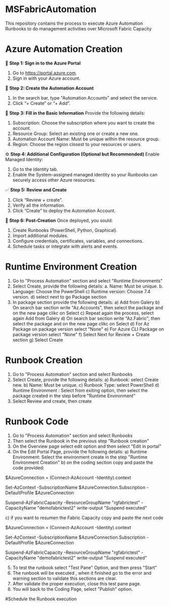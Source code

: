 # MSFabricAutomation
This repository contains the process to execute Azure Automation Runbooks to do management activities over Microsoft Fabric Capacity

# Azure Automation Creation
🧭 **Step 1: Sign in to the Azure Portal**
1. Go to https://portal.azure.com.
2. Sign in with your Azure account.

🧭 **Step 2: Create the Automation Account**
1. In the search bar, type "Automation Accounts" and select the service.
2. Click “+ Create” or “+ Add”.

🧾 **Step 3: Fill in the Basic Information**
Provide the following details:
1. Subscription: Choose the subscription where you want to create the account.
2. Resource Group: Select an existing one or create a new one.
3. Automation Account Name: Must be unique within the resource group.
4. Region: Choose the region closest to your resources or users.

⚙️ **Step 4: Additional Configuration (Optional but Recommended)** Enable Managed Identity:
1. Go to the Identity tab.
2. Enable the System-assigned managed identity so your Runbooks can securely access other Azure resources.

✅ **Step 5: Review and Create**
1. Click “Review + create”.
2. Verify all the information.
3. Click “Create” to deploy the Automation Account.

🧪 **Step 6: Post-Creation** Once deployed, you sould:
1. Create Runbooks (PowerShell, Python, Graphical).
2. Import additional modules.
3. Configure credentials, certificates, variables, and connections.
4. Schedule tasks or integrate with alerts and events.

# Runtime Environment Creation

1. Go to "Process Automation" section and select "Runtime Environments"
2. Select Create, provide the following details:
   a. Name: Must be unique.
   b. Language: Choose the PowerShell 
c) Runtime version: Choose 7.4 version.
d) select next to go Package section
4. In package section provide the following details:
a) Add from Galery
b) On search bar section write "Az.Accounts", then select the package and on the new page clikc on Select
c) Repeat again the process, select again Add from Galery
d) On search bar section write "Az.Fabric", then select the package and on the new page clikc on Select
d) For Az Package on package version select "None"
e) For Azure CLI Package on package version select "None"
f) Select Next for Review + Create section
g) Select Create

# Runbook Creation
1. Go to "Process Automation" section and select Runbooks
2. Select Create, provide the following details:
a) Runbook: select Create new.
b) Name: Must be unique.
c) Runbook Type: select PowerShell
d) Runtime Environment : Select from exiting option, then select the package created in the step before "Runtime Environment"
3. Select Review and create, then create

# Runbook Code
1. Go to "Process Automation" section and select Runbooks
2. Then select the Runbook in the previous step "Runbook creation"
3. On the Overview page select edit option and then select "Edit in portal"
4. On the Edit Portal Page, provide the following details:
a) Runtime Environment: Select the environment create in the step "Runtime Environment Creation"
b) on the coding section copy and paste the code provided:

$AzureConnection = (Connect-AzAccount -Identity).context

Set-AzContext -SubscriptionName $AzureConnection.Subscription -DefaultProfile $AzureConnection

Suspend-AzFabricCapacity -ResourceGroupName "rgfabrictest" -CapacityName "demofabrictest2"
write-output "Suspend executed"

c) if you want to resumen the Fabric Capacity copy and paste the next code

$AzureConnection = (Connect-AzAccount -Identity).context

Set-AzContext -SubscriptionName $AzureConnection.Subscription -DefaultProfile $AzureConnection

Suspend-AzFabricCapacity -ResourceGroupName "rgfabrictest" -CapacityName "demofabrictest2"
write-output "Suspend executed"

5) To test the runbook select "Test Pane" Option, and then press "Start"
6) The runbook will be executed , when it finished go to the error and warning section to validate this sections are clear.
7) After validate the proper execution, close this test pane page.
8) You will back to the Coding Page, select "Publish" option.

#Schedule the Runbook execution
